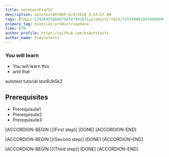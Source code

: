 ```yaml
---
title: autotestFtq75F
description: autotestAPcB6H_8/4/2020 3:53:57 AM
tags: [topic:139269250608756787992873,products:tech/73554900100700000996,tutorial:experience/advanced]
primary_tag: tutorial:product/sapHana
time: 878
author_profile: https://github.com/ksAutotests
author_name: ksAutotests
---
```

### You will learn
- You will learn this
- and that

autotest tutorial textRJb5k2

## Prerequisites
- Prerequisute1
- Prerequisute2
- Prerequisute3

[ACCORDION-BEGIN [](First step)]
[DONE]
[ACCORDION-END]

[ACCORDION-BEGIN [](Second step)]
[DONE]
[ACCORDION-END]

[ACCORDION-BEGIN [](Third step)]
[DONE]
[ACCORDION-END]

